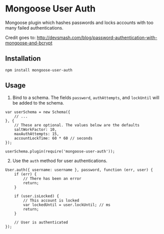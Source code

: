 # Mongoose User Auth
Mongoose plugin which hashes passwords and locks accounts with too many failed authentications.

Credit goes to: http://devsmash.com/blog/password-authentication-with-mongoose-and-bcrypt

## Installation
```
npm install mongoose-user-auth
```

## Usage

1. Bind to a schema. The fields `password`, `authAttempts`, and `lockUntil` will be added to the schema.
```
var userSchema = new Schema({
	// ...
}, {
	// These are optional. The values below are the defaults
	saltWorkFactor: 10,
	maxAuthAttempts: 15,
	accountLockTime: 60 * 60 // seconds
});

userSchema.plugin(require('mongoose-user-auth'));
```

2. Use the `auth` method for user authentications.
```
User.auth({ username: username }, password, function (err, user) {
	if (err) {
		// There has been an error
		return;
	}

	if (user.isLocked) {
		// This account is locked
		var lockedUntil = user.lockUntil; // ms
		return;
	}

	// User is authenticated
});

```